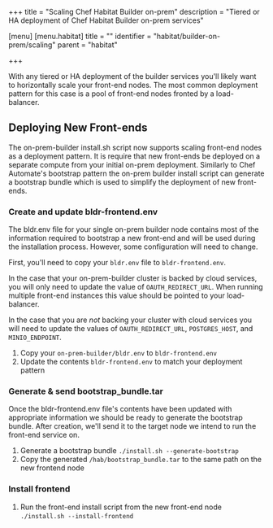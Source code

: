 +++
title = "Scaling Chef Habitat Builder on-prem"
description = "Tiered or HA deployment of Chef Habitat Builder on-prem services"

[menu]
  [menu.habitat]
    title = ""
    identifier = "habitat/builder-on-prem/scaling"
    parent = "habitat"

+++

With any tiered or HA deployment of the builder services you'll likely want to horizontally scale your front-end nodes. The most common deployment pattern for this case is a pool of front-end nodes fronted by a load-balancer.

## Deploying New Front-ends

The on-prem-builder install.sh script now supports scaling front-end nodes as a deployment pattern. It is require that new front-ends be deployed on a separate compute from your initial on-prem deployment. Similarly to Chef Automate's bootstrap pattern the on-prem builder install script can generate a bootstrap bundle which is used to simplify the deployment of new front-ends.

### Create and update bldr-frontend.env

The bldr.env file for your single on-prem builder node contains most of the information required to bootstrap a new front-end and will be used during the installation process. However, some configuration will  need to change.

First, you'll need to copy your `bldr.env` file to `bldr-frontend.env`.

In the case that your on-prem-builder cluster is backed by cloud services, you will only need to update the value of `OAUTH_REDIRECT_URL`. When running multiple front-end instances this value should be pointed to your load-balancer.

In the case that you are _not_ backing your cluster with cloud services you will need to update the values of `OAUTH_REDIRECT_URL`, `POSTGRES_HOST`, and `MINIO_ENDPOINT`.

1. Copy your `on-prem-builder/bldr.env` to `bldr-frontend.env`
1. Update the contents `bldr-frontend.env` to match your deployment pattern

### Generate & send bootstrap_bundle.tar

Once the bldr-frontend.env file's contents have been updated with appropriate information we should be ready to generate the bootstrap bundle. After creation, we'll send it to the target node we intend to run the front-end service on.

1. Generate a bootstrap bundle `./install.sh --generate-bootstrap`
1. Copy the generated `/hab/bootstrap_bundle.tar` to the same path on the new frontend node

### Install frontend

1. Run the front-end install script from the new front-end node `./install.sh --install-frontend`
